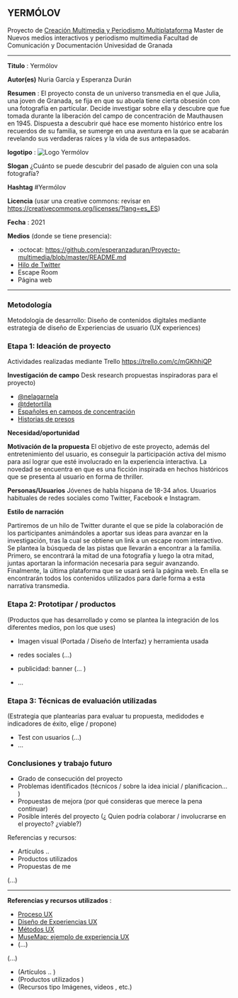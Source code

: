 ## YERMÓLOV  

Proyecto de [Creación Multimedia y Periodismo Multiplataforma](https://github.com/mgea/PeriodismoMultimedia)
Master de Nuevos medios interactivos y periodismo multimedia
Facultad de Comunicación y Documentación
Univesidad de Granada  

----

**Titulo** : Yermólov

**Autor(es)** Nuria García y Esperanza Durán

**Resumen** : El proyecto consta de un universo transmedia en el que Julia, una joven de Granada, se fija en que su abuela tiene cierta obsesión con una fotografía en particular. Decide investigar sobre ella y descubre que fue tomada durante la liberación del campo de concentración de Mauthausen en 1945. Dispuesta a descubrir qué hace ese momento histórico entre los recuerdos de su familia, se sumerge en una aventura en la que se acabarán revelando sus verdaderas raíces y la vida de sus antepasados.

**logotipo** :  ![Logo Yermólov](https://user-images.githubusercontent.com/82603705/115437649-b7afef80-a20c-11eb-9fbb-bbd87921be71.png)

**Slogan** ¿Cuánto se puede descubrir del pasado de alguien con una sola fotografía?

**Hashtag**  #Yermólov

**Licencia**    (usar una creative commons: revisar en https://creativecommons.org/licenses/?lang=es_ES) 

**Fecha** : 2021

**Medios** (donde se tiene presencia): 


*  :octocat: https://github.com/esperanzaduran/Proyecto-multimedia/blob/master/README.md
* [Hilo de Twitter](https://twitter.com/juliagarme)
* Escape Room
* Página web


--- 

### Metodología

Metodología de desarrollo: Diseño de contenidos digitales mediante estrategia de diseño de Experiencias de usuario (UX experiences) 

### Etapa 1: Ideación de proyecto 

Actividades realizadas mediante Trello https://trello.com/c/mGKhhiQP

**Investigación de campo**   Desk research propuestas inspiradoras para el proyecto) 

* [@nelagarnela](https://twitter.com/nelagarnela/status/1031480480401686528?s=08)
* [@tdetortilla](https://twitter.com/tdetortilla/status/1352973628242092032?s=24)
* [Españoles en campos de concentración](https://historia.nationalgeographic.com.es/a/9161-presos-espanoles-campos-concentracion-nazis_15328)
* [Historias de presos](https://www.amicalravensbruck.org/portfolio-items/fanjul-camin-olvido/)


**Necesidad/oportunidad** 

**Motivación de la propuesta** El objetivo de este proyecto, además del entretenimiento del usuario, es conseguir la participación activa del mismo para así lograr que esté involucrado en la experiencia interactiva. La novedad se encuentra en que es una ficción inspirada en hechos históricos que se presenta al usuario en forma de thriller. 

**Personas/Usuarios**  Jóvenes de habla hispana de 18-34 años. Usuarios habituales de redes sociales como Twitter, Facebook e Instagram.

**Estilo de narración** 

Partiremos de un hilo de Twitter durante el que se pide la colaboración de los participantes animándoles a aportar sus ideas para avanzar en la investigación, tras la cual se obtiene un link a un escape room interactivo. Se plantea la búsqueda de las pistas que llevarán a encontrar a la familia. Primero, se encontrará la mitad de una fotografía y luego la otra mitad, juntas aportaran la información necesaria para seguir avanzando. Finalmente, la última plataforma que se usará será la página web. En ella se encontrarán todos los contenidos utilizados para darle forma a esta narrativa transmedia.



### Etapa 2: Prototipar / productos 

(Productos que has desarrollado y como se plantea la integración de los diferentes medios, pon los que uses) 

* Imagen visual (Portada / Diseño de Interfaz) y herramienta usada 

* redes sociales (...) 

* publicidad: banner (... ) 

* ...

### Etapa 3: Técnicas de evaluación utilizadas

(Estrategia que plantearías para evaluar tu propuesta, medidodes e indicadores de éxito, elige / propone) 

* Test con usuarios (...) 
* ... 





### Conclusiones y trabajo futuro


* Grado de consecución del proyecto 
* Problemas identificados  (técnicos / sobre la idea inicial / planificacion… ) 
* Propuestas de mejora (por qué consideras que merece la pena continuar)
* Posible interés del proyecto (¿ Quien podría  colaborar / involucrarse en el proyecto? ¿viable?)


Referencias y recursos: 

* Artículos ..  
* Productos utilizados  
* Propuestas de me

(...)






----

**Referencias y recursos utilizados** :

* [Proceso UX](https://uxmastery.com/resources/process/)
* [Diseño de Experiencias UX](http://www.nosolousabilidad.com/articulos/uxd.htm) 
* [Métodos UX](https://mgea.github.io/UX-DIU-Checklist/index.html) 
* [MuseMap: ejemplo de experiencia UX](https://blog.prototypr.io/musemap-street-art-app-ux-case-study-9bec6a99823b) 
* (...) 

(...)
* (Artículos ..  )
* (Productos utilizados ) 
* (Recursos tipo Imágenes, videos , etc.) 












